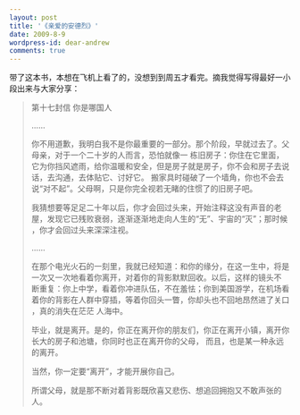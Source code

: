 ```yaml
---
layout: post
title: '《亲爱的安德烈》'
date: 2009-8-9
wordpress-id: dear-andrew
comments: true
---
```

带了这本书，本想在飞机上看了的，没想到到周五才看完。摘我觉得写得最好一小段出来与大家分享：
<blockquote>第十七封信 你是哪国人

……

你不用道歉，我明白我不是你最重要的一部分。那个阶段，早就过去了。父母亲，对于一个二十岁的人而言，恐怕就像一 栋旧房子：你住在它里面，它为你挡风遮雨，给你温暖和安全，但是房子就是房子，你不会和房子去说话，去沟通，去体贴它、讨好它。 搬家具时碰破了一个墙角，你也不会去说“对不起”。父母啊，只是你完全视若无睹的住惯了的旧房子吧。

我猜想要等足足二十年以后，你才会回过头来，开始注释这没有声音的老屋，发现它已残败衰弱，逐渐逐渐地走向人生的“无”、宇宙的“灭”；那时候 ，你才会回过头来深深注视。

……

在那个电光火石的一刻里，我就已经知道：和你的缘分，在这一生中，将是一次又一次地看着你离开，对着你的背影默默回收。以后，这样的镜头不 断重复：你上中学，看着你冲进队伍，不在羞怯；你到美国游学，在机场看着你的背影在人群中穿插，等着你回头一瞥，你却头也不回地昂然进了关口 ，真的消失在茫茫 人海中。

毕业，就是离开。是的，你正在离开你的朋友们，你正在离开小镇，离开你长大的房子和池塘，你同时也正在离开你的父母， 而且，也是某一种永远的离开。

当然，你一定要“离开”，才能开展你自己。

所谓父母，就是那不断对着背影既欣喜又悲伤、想追回拥抱又不敢声张的人。</blockquote>

